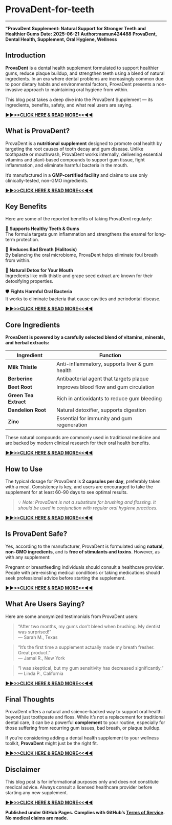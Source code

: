 # ProvaDent-for-teeth
---
**"ProvaDent Supplement: Natural Support for Stronger Teeth and Healthier Gums**
**Date: 2025-06-21**
**Author:mamun424488**
**ProvaDent, Dental Health, Supplement, Oral Hygiene, Wellness**

## Introduction

**ProvaDent** is a dental health supplement formulated to support healthier gums, reduce plaque buildup, and strengthen teeth using a blend of natural ingredients. In an era where dental problems are increasingly common due to poor dietary habits and environmental factors, ProvaDent presents a non-invasive approach to maintaining oral hygiene from within.

This blog post takes a deep dive into the ProvaDent Supplement — its ingredients, benefits, safety, and what real users are saying.

**[▶️▶️>>CLICK HERE & READ MORE<<◀️◀️](https://doelreview.com/provadent/)**

## What is ProvaDent?

ProvaDent is a **nutritional supplement** designed to promote oral health by targeting the root causes of tooth decay and gum disease. Unlike toothpaste or mouthwash, ProvaDent works internally, delivering essential vitamins and plant-based compounds to support gum tissue, fight inflammation, and eliminate harmful bacteria in the mouth.

It’s manufactured in a **GMP-certified facility** and claims to use only clinically-tested, non-GMO ingredients.

**[▶️▶️>>CLICK HERE & READ MORE<<◀️◀️](https://doelreview.com/provadent/)**

## Key Benefits

Here are some of the reported benefits of taking ProvaDent regularly:

🦷 **Supports Healthy Teeth & Gums**  
  The formula targets gum inflammation and strengthens the enamel for long-term protection.

💨 **Reduces Bad Breath (Halitosis)**  
  By balancing the oral microbiome, ProvaDent helps eliminate foul breath from within.

🌱 **Natural Detox for Your Mouth**  
  Ingredients like milk thistle and grape seed extract are known for their detoxifying properties.

🛡️ **Fights Harmful Oral Bacteria**  
  It works to eliminate bacteria that cause cavities and periodontal disease.

**[▶️▶️>>CLICK HERE & READ MORE<<◀️◀️](https://doelreview.com/provadent/)**

## Core Ingredients

**ProvaDent is powered by a carefully selected blend of vitamins, minerals, and herbal extracts:**

| Ingredient           | Function                                       |
|----------------------|------------------------------------------------|
| **Milk Thistle**     | Anti-inflammatory, supports liver & gum health|
| **Berberine**        | Antibacterial agent that targets plaque        |
| **Beet Root**        | Improves blood flow and gum circulation        |
| **Green Tea Extract**| Rich in antioxidants to reduce gum bleeding    |
| **Dandelion Root**   | Natural detoxifier, supports digestion         |
| **Zinc**             | Essential for immunity and gum regeneration    |

These natural compounds are commonly used in traditional medicine and are backed by modern clinical research for their oral health benefits.

**[▶️▶️>>CLICK HERE & READ MORE<<◀️◀️](https://doelreview.com/provadent/)**

## How to Use

The typical dosage for ProvaDent is **2 capsules per day**, preferably taken with a meal. Consistency is key, and users are encouraged to take the supplement for at least 60–90 days to see optimal results.

> 💡 _Note: ProvaDent is not a substitute for brushing and flossing. It should be used in conjunction with regular oral hygiene practices._

**[▶️▶️>>CLICK HERE & READ MORE<<◀️◀️](https://doelreview.com/provadent/)**

## Is ProvaDent Safe?

Yes, according to the manufacturer, ProvaDent is formulated using **natural, non-GMO ingredients**, and is **free of stimulants and toxins**. However, as with any supplement:

Pregnant or breastfeeding individuals should consult a healthcare provider.
People with pre-existing medical conditions or taking medications should seek professional advice before starting the supplement.

**[▶️▶️>>CLICK HERE & READ MORE<<◀️◀️](https://doelreview.com/provadent/)**

## What Are Users Saying?

Here are some anonymized testimonials from ProvaDent users:

> “After two months, my gums don’t bleed when brushing. My dentist was surprised!”  
> — Sarah M., Texas

> “It’s the first time a supplement actually made my breath fresher. Great product.”  
> — Jamal R., New York

> “I was skeptical, but my gum sensitivity has decreased significantly.”  
> — Linda P., California

**[▶️▶️>>CLICK HERE & READ MORE<<◀️◀️](https://doelreview.com/provadent/)**

## Final Thoughts

ProvaDent offers a natural and science-backed way to support oral health beyond just toothpaste and floss. While it’s not a replacement for traditional dental care, it can be a powerful **complement** to your routine, especially for those suffering from recurring gum issues, bad breath, or plaque buildup.

If you’re considering adding a dental health supplement to your wellness toolkit, **ProvaDent** might just be the right fit.

**[▶️▶️>>CLICK HERE & READ MORE<<◀️◀️](https://doelreview.com/provadent/)**

## Disclaimer

This blog post is for informational purposes only and does not constitute medical advice. Always consult a licensed healthcare provider before starting any new supplement.

**[▶️▶️>>CLICK HERE & READ MORE<<◀️◀️](https://doelreview.com/provadent/)**

**Published under GitHub Pages. Complies with GitHub’s [Terms of Service](https://docs.github.com/en/site-policy/github-terms/github-terms-of-service). No medical claims are made.**
